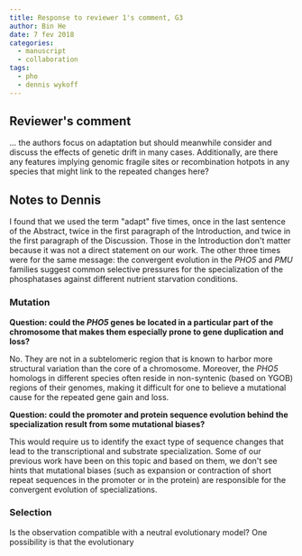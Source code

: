 ```yaml
---
title: Response to reviewer 1's comment, G3
author: Bin He
date: 7 fev 2018
categories:
  - manuscript
  - collaboration
tags:
  - pho
  - dennis wykoff
---
```


## Reviewer's comment

... the authors focus on adaptation but should meanwhile consider and discuss the effects of genetic drift in many cases. Additionally, are there any features implying genomic fragile sites or recombination hotpots in any species that might link to the repeated changes here?

## Notes to Dennis

I found that we used the term "adapt" five times, once in the last sentence of the Abstract, twice in the first paragraph of the Introduction, and twice in the first paragraph of the Discussion. Those in the Introduction don't matter because it was not a direct statement on our work. The other three times were for the same message: the convergent evolution in the _PHO5_ and _PMU_ families suggest common selective pressures for the specialization of the phosphatases against different nutrient starvation conditions.

### Mutation

**Question: could the _PHO5_ genes be located in a particular part of the chromosome that makes them especially prone to gene duplication and loss?**

No. They are not in a subtelomeric region that is known to harbor more structural variation than the core of a chromosome. Moreover, the _PHO5_ homologs in different species often reside in non-syntenic (based on YGOB) regions of their genomes, making it difficult for one to believe a mutational cause for the repeated gene gain and loss.

**Question: could the promoter and protein sequence evolution behind the specialization result from some mutational biases?**

This would require us to identify the exact type of sequence changes that lead to the transcriptional and substrate specialization. Some of our previous work have been on this topic and based on them, we don't see hints that mutational biases (such as expansion or contraction of short repeat sequences in the promoter or in the protein) are responsible for the convergent evolution of specializations.

### Selection

Is the observation compatible with a neutral evolutionary model? One possibility is that the evolutionary 
